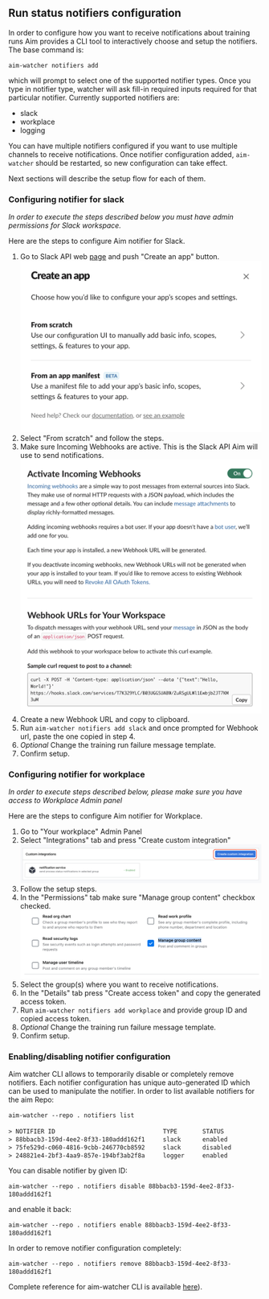 ## Run status notifiers configuration

In order to configure how you want to receive notifications about training runs Aim 
provides a CLI tool to interactively choose and setup the notifiers. The base command is:

```shell
aim-watcher notifiers add
```

which will prompt to select one of the supported notifier types. Once you type in notifier
type, watcher will ask fill-in required inputs required for that particular notifier.
Currently supported notifiers are:

- slack
- workplace
- logging

You can have multiple notifiers configured if you want to use multiple channels to receive
notifications. Once notifier configuration added, `aim-watcher` should be restarted, so
new configuration can take effect.

Next sections will describe the setup flow for each of them.

### Configuring notifier for slack

*In order to execute the steps described below you must have admin permissions for Slack workspace.*

Here are the steps to configure Aim notifier for Slack.

1. Go to Slack API web [page](https://api.slack.com) and push "Create an app" button.
   ![](../_static/images/using/notifiers/slack_create_app.png)
2. Select "From scratch" and follow the steps.
3. Make sure Incoming Webhooks are active. This is the Slack API Aim will use to send
notifications.
   ![](../_static/images/using/notifiers/slack_activate_webhook.png)
4. Create a new Webhook URL and copy to clipboard.
5. Run `aim-watcher notifiers add slack` and once prompted for Webhook url, paste the one copied 
in step 4.
6. *Optional* Change the training run failure message template.
7. Confirm setup.


### Configuring notifier for workplace

*In order to execute steps described below, please make sure you have access to Workplace Admin panel*

Here are the steps to configure Aim notifier for Workplace.
1. Go to "Your workplace" Admin Panel
2. Select "Integrations" tab and press "Create custom integration"
   ![](../_static/images/using/notifiers/workplace_create_integration.png)
3. Follow the setup steps.
4. In the "Permissions" tab make sure "Manage group content" checkbox checked. 
   ![](../_static/images/using/notifiers/workplace_integration_permissions.png)
5. Select the group(s) where you want to receive notifications.
6. In the "Details" tab press "Create access token" and copy the generated access token.
7. Run `aim-watcher notifiers add workplace` and provide group ID and copied access token.
8. *Optional* Change the training run failure message template.
9. Confirm setup.

### Enabling/disabling notifier configuration

Aim watcher CLI allows to temporarily disable or completely remove notifiers. Each notifier
configuration has unique auto-generated ID which can be used to manipulate the notifier.
In order to list available notifiers for the aim Repo:

```shell
aim-watcher --repo . notifiers list

> NOTIFIER ID                              TYPE       STATUS    
> 88bbacb3-159d-4ee2-8f33-180addd162f1     slack      enabled   
> 75fe529d-c060-4816-9cbb-246770cb8592     slack      disabled  
> 248821e4-2bf3-4aa9-857e-194bf3ab2f8a     logger     enabled   

```

You can disable notifier by given ID:
```shell
aim-watcher --repo . notifiers disable 88bbacb3-159d-4ee2-8f33-180addd162f1
```

and enable it back:
```shell
aim-watcher --repo . notifiers enable 88bbacb3-159d-4ee2-8f33-180addd162f1
```

In order to remove notifier configuration completely:
```shell
aim-watcher --repo . notifiers remove 88bbacb3-159d-4ee2-8f33-180addd162f1
```

Complete reference for aim-watcher CLI is available [here](../refs/cli.html#aim-status-watcher-cli)).